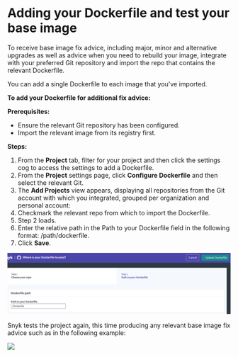 # Adding your Dockerfile and test your base image

To receive base image fix advice, including major, minor and alternative upgrades as well as advice when you need to rebuild your image, integrate with your preferred Git repository and import the repo that contains the relevant Dockerfile.

You can add a single Dockerfile to each image that you've imported.

**To add your Dockerfile for additional fix advice:**

**Prerequisites:**

* Ensure the relevant Git repository has been configured.
* Import the relevant image from its registry first.

**Steps:**

1. From the **Project** tab, filter for your project and then click the settings cog to access the settings to add a Dockerfile.
2. From the **Project** settings page, click **Configure Dockerfile** and then select the relevant Git.
3. The **Add Projects** view appears, displaying all repositories from the Git account with which you integrated, grouped per organization and personal account:
4. Checkmark the relevant repo from which to import the Dockerfile.
5. Step 2 loads.
6. Enter the relative path in the Path to your Dockerfile field in the following format: /path/dockerfile.
7. Click **Save**.

![](<../../.gitbook/assets/image (45).png>)

Snyk tests the project again, this time producing any relevant base image fix advice such as in the following example:

![](../../.gitbook/assets/mceclip1-2-.png)
